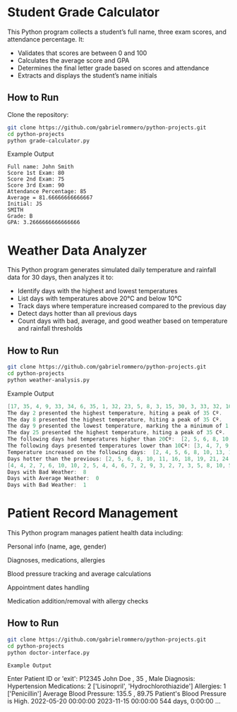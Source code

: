 # Student Grade Calculator

This Python program collects a student’s full name, three exam scores, and attendance percentage. It:

- Validates that scores are between 0 and 100
- Calculates the average score and GPA
- Determines the final letter grade based on scores and attendance
- Extracts and displays the student’s name initials

## How to Run

Clone the repository:

   ```bash
git clone https://github.com/gabrielrommero/python-projects.git
cd python-projects
python grade-calculator.py
```

Example Output
````
Full name: John Smith
Score 1st Exam: 80
Score 2nd Exam: 75
Score 3rd Exam: 90
Attendance Percentage: 85
Average = 81.66666666666667
Initial: JS
SMITH
Grade: B
GPA: 3.2666666666666666
````
# Weather Data Analyzer
This Python program generates simulated daily temperature and rainfall data for 30 days, then analyzes it to:

- Identify days with the highest and lowest temperatures
- List days with temperatures above 20°C and below 10°C
- Track days where temperature increased compared to the previous day
- Detect days hotter than all previous days
- Count days with bad, average, and good weather based on temperature and rainfall thresholds

## How to Run

```bash
git clone https://github.com/gabrielrommero/python-projects.git
cd python-projects
python weather-analysis.py
```
Example Output
```csharp
[17, 35, 4, 9, 33, 34, 6, 35, 1, 32, 23, 5, 8, 3, 15, 30, 3, 33, 32, 10, 33, 16, 6, 30, 35, 25, 6, 15, 9, 33]
The day 2 presented the highest temperature, hiting a peak of 35 Cº.
The day 8 presented the highest temperature, hiting a peak of 35 Cº.
The day 9 presented the lowest temperature, marking the a minimum of 1 Cº.
The day 25 presented the highest temperature, hiting a peak of 35 Cº.
The following days had temperatures higher than 20Cº:  [2, 5, 6, 8, 10, 11, 16, 18, 19, 21, 24, 25, 26, 30]
The following days presented temperatures lower than 10Cº: [3, 4, 7, 9, 12, 13, 14, 17, 23, 27, 29]
Temperature increased on the following days:  [2, 4, 5, 6, 8, 10, 13, 15, 16, 18, 21, 24, 25, 28, 30]
Days hotter than the previous: [2, 5, 6, 8, 10, 11, 16, 18, 19, 21, 24, 25, 26, 30]
[4, 4, 2, 7, 6, 10, 10, 2, 5, 4, 4, 6, 7, 2, 9, 3, 2, 7, 3, 5, 8, 10, 5, 10, 9, 1, 9, 9, 4, 6]
Days with Bad Weather:  8
Days with Average Weather:  0
Days with Bad Weather:  1
```

# Patient Record Management
This Python program manages patient health data including:

Personal info (name, age, gender)

Diagnoses, medications, allergies

Blood pressure tracking and average calculations

Appointment dates handling

Medication addition/removal with allergy checks

## How to Run
```bash
git clone https://github.com/gabrielrommero/python-projects.git
cd python-projects
python doctor-interface.py

Example Output
```
Enter Patient ID or 'exit': P12345
John Doe , 35 , Male
Diagnosis:  Hypertension
Medications:  2 ['Lisinopril', 'Hydrochlorothiazide']
Allergies:  1 ['Penicillin']
Average Blood Pressure:  135.5 , 89.75
Patient's Blood Pressure is High.
2022-05-20 00:00:00
2023-11-15 00:00:00
544 days, 0:00:00
...
```
